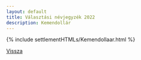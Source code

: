 ```yaml
---
layout: default
title: Választási névjegyzék 2022
description: Kemendollár
---
```


{% include settlementHTMLs/Kemendollaar.html %}

[Vissza](./)